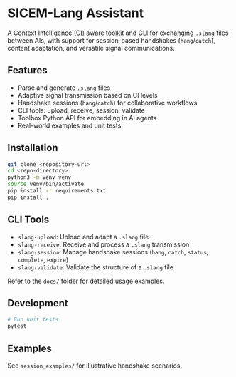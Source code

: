 # SICEM-Lang Assistant

A Context Intelligence (CI) aware toolkit and CLI for exchanging `.slang` files between AIs, with support for session-based handshakes (`hang`/`catch`), content adaptation, and versatile signal communications.

## Features
- Parse and generate `.slang` files
- Adaptive signal transmission based on CI levels
- Handshake sessions (`hang`/`catch`) for collaborative workflows
- CLI tools: upload, receive, session, validate
- Toolbox Python API for embedding in AI agents
- Real-world examples and unit tests

## Installation
```bash
git clone <repository-url>
cd <repo-directory>
python3 -m venv venv
source venv/bin/activate
pip install -r requirements.txt
pip install .
```

## CLI Tools
- `slang-upload`: Upload and adapt a `.slang` file
- `slang-receive`: Receive and process a `.slang` transmission
- `slang-session`: Manage handshake sessions (`hang`, `catch`, `status`, `complete`, `expire`)
- `slang-validate`: Validate the structure of a `.slang` file

Refer to the `docs/` folder for detailed usage examples.

## Development
```bash
# Run unit tests
pytest
```

## Examples
See `session_examples/` for illustrative handshake scenarios.